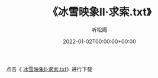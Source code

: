 ﻿---
title:  《冰雪映象Ⅱ·求索.txt》
date:   2022-01-02T00:00:00+00:00
author: 听松阁
layout: post
permalink: /冰雪映象Ⅱ·求索/
categories: 小说
tags: [小说]
---

点击《 [冰雪映象Ⅱ·求索.txt](http://img.660000.xyz/bookstukust/book/bntxt/10/冰雪映象Ⅱ·求索.txt)》进行下载